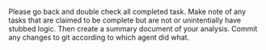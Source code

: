Please go back and double check all completed task.
Make note of any tasks that are claimed to be complete but are not or unintentially have stubbed logic.
Then create a summary document of your analysis.
Commit any changes to git according to which agent did what.
